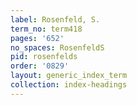 ```yaml
---
label: Rosenfeld, S.
term_no: term418
pages: '652'
no_spaces: RosenfeldS
pid: rosenfelds
order: '0829'
layout: generic_index_term
collection: index-headings
---
```

